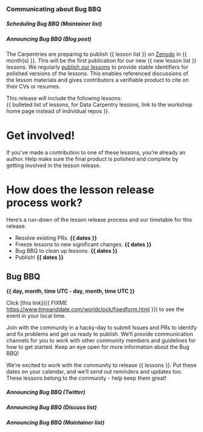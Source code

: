 ### Communicating about Bug BBQ

##### Scheduling Bug BBQ (Maintainer list)

##### Announcing Bug BBQ (Blog post)

The Carpentries are preparing to publish {{ lesson list }} on [Zenodo](https://zenodo.org/) in {{ month(s) }}. This will be the first 
publication for our new {{ new lesson list }} lessons. We regularly [publish our lessons](https://zenodo.org/communities/swcarpentry/) 
to provide stable identifiers for polished versions of
the lessons. This enables referenced discussions of the lesson materials and gives contributors a verifiable product to cite on their CVs or resumes.  

This release will include the following lessons:  
{{ bulleted list of lessons, for Data Carpentry lessons, link to the workshop home page instead of individual repos }}.

# Get involved!  
If you’ve made a contribution to one of these lessons, you’re already an author. Help make sure the final product is polished and complete by getting involved in the lesson release. 

# How does the lesson release process work?   
Here’s a run-down of the lesson release process and our timetable for this release.  
- Resolve existing PRs. **{{ dates }}**   
- Freeze lessons to new significant changes. **{{ dates }}**  
- Bug BBQ to clean up lessons. **{{ dates }}**  
- Publish! **{{ dates }}**   

## Bug BBQ  
**{{ day, month, time UTC - day, month, time UTC }}**

Click [this link]({{ FIXME https://www.timeanddate.com/worldclock/fixedform.html }}) to see the event in your local time.  

Join with the community in a hacky-day to submit Issues and PRs to identify and fix problems and get us ready to publish. We’ll provide communication channels for you to work with other community members and guidelines for how to get started. Keep an eye open for more information about the Bug BBQ!  

We’re excited to work with the community to release {{ lessons }}. Put these dates on your calendar, and we’ll send out reminders and updates too. These lessons belong to the community - help keep them great!

##### Announcing Bug BBQ (Twitter)

##### Announcing Bug BBQ (Discuss list)

##### Announcing Bug BBQ (Maintainer list)
